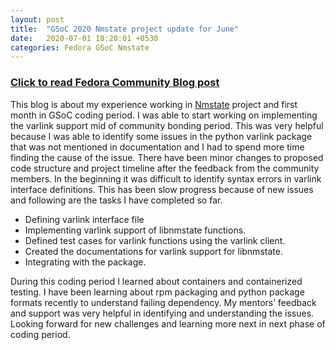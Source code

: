 ```yaml
---
layout: post
title:  "GSoC 2020 Nmstate project update for June"
date:   2020-07-01 18:20:01 +0530
categories: Fedora GSoC Nmstate 
---
```

### [Click to read Fedora Community Blog post][blog_link]

This blog is about my experience working in [Nmstate][nmstate_pg] project and first month in GSoC coding period. I was able to start working on implementing the varlink support mid of community bonding period. This was very helpful because I was able to identify some issues in the python varlink package that was not mentioned in documentation and I had to spend more time finding the cause of the issue. There have been minor changes to proposed code structure and project timeline after the feedback from the community members. In the beginning it was difficult to identify syntax errors in varlink interface definitions. This has been slow progress because of new issues and following are the tasks I have completed so far.

* Defining varlink interface file
* Implementing varlink support of libnmstate functions.
* Defined test cases for varlink functions using the varlink client.
* Created the documentations for varlink support for libnmstate.
* Integrating with the package.

During this coding period I learned about containers and containerized testing. I have been learning about rpm packaging and python package formats recently to understand failing dependency. My mentors’ feedback and support was very helpful in identifying and understanding the issues. Looking forward for new challenges and learning more next in next phase of coding period.


[nmstate_pg]: https://www.nmstate.io/ 
[blog_link]: https://communityblog.fedoraproject.org/gsoc-2020-nmstate-project-update-for-june/